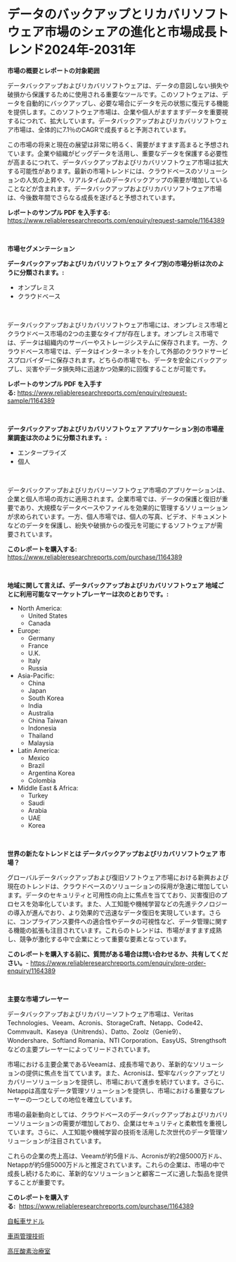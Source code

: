 <p><h1>データのバックアップとリカバリソフトウェア市場のシェアの進化と市場成長トレンド2024年-2031年</h1></p><p><strong>市場の概要とレポートの対象範囲</strong></p>
<p><p>データバックアップおよびリカバリソフトウェアは、データの意図しない損失や破損から保護するために使用される重要なツールです。このソフトウェアは、データを自動的にバックアップし、必要な場合にデータを元の状態に復元する機能を提供します。このソフトウェア市場は、企業や個人がますますデータを重要視するにつれて、拡大しています。データバックアップおよびリカバリソフトウェア市場は、全体的に7.1％のCAGRで成長すると予測されています。</p><p>この市場の将来と現在の展望は非常に明るく、需要がますます高まると予想されています。企業や組織がビッグデータを活用し、重要なデータを保護する必要性が高まるにつれて、データバックアップおよびリカバリソフトウェア市場は拡大する可能性があります。最新の市場トレンドには、クラウドベースのソリューションの人気の上昇や、リアルタイムのデータバックアップの需要が増加していることなどが含まれます。データバックアップおよびリカバリソフトウェア市場は、今後数年間でさらなる成長を遂げると予想されています。</p></p>
<p><strong>レポートのサンプル PDF を入手する:</strong> <a href="https://www.reliableresearchreports.com/enquiry/request-sample/1164389">https://www.reliableresearchreports.com/enquiry/request-sample/1164389</a></p>
<p>&nbsp;</p>
<p><strong>市場セグメンテーション</strong></p>
<p><strong>データバックアップおよびリカバリソフトウェア タイプ別の市場分析は次のように分類されます。:</strong></p>
<p><ul><li>オンプレミス</li><li>クラウドベース</li></ul></p>
<p>&nbsp;</p>
<p><p>データバックアップおよびリカバリソフトウェア市場には、オンプレミス市場とクラウドベース市場の2つの主要なタイプが存在します。オンプレミス市場では、データは組織内のサーバーやストレージシステムに保存されます。一方、クラウドベース市場では、データはインターネットを介して外部のクラウドサービスプロバイダーに保存されます。どちらの市場でも、データを安全にバックアップし、災害やデータ損失時に迅速かつ効果的に回復することが可能です。</p></p>
<p><strong>レポートのサンプル PDF を入手する:</strong>&nbsp;<a href="https://www.reliableresearchreports.com/enquiry/request-sample/1164389">https://www.reliableresearchreports.com/enquiry/request-sample/1164389</a></p>
<p>&nbsp;</p>
<p><strong> データバックアップおよびリカバリソフトウェア アプリケーション別の市場産業調査は次のように分類されます。:</strong></p>
<p><ul><li>エンタープライズ</li><li>個人</li></ul></p>
<p>&nbsp;</p>
<p><p>データバックアップおよびリカバリーソフトウェア市場のアプリケーションは、企業と個人市場の両方に適用されます。企業市場では、データの保護と復旧が重要であり、大規模なデータベースやファイルを効果的に管理するソリューションが求められています。一方、個人市場では、個人の写真、ビデオ、ドキュメントなどのデータを保護し、紛失や破損からの復元を可能にするソフトウェアが需要されています。</p></p>
<p><strong>このレポートを購入する:</strong>&nbsp; <a href="https://www.reliableresearchreports.com/purchase/1164389">https://www.reliableresearchreports.com/purchase/1164389</a></p>
<p>&nbsp;</p>
<p><strong>地域に関して言えば、データバックアップおよびリカバリソフトウェア 地域ごとに利用可能なマーケットプレーヤーは次のとおりです。:</strong></p>
<p><ul>
    <li>
        North America:
        <ul>
            <li>United States</li>
            <li>Canada</li>
        </ul>
    </li>
    <li>
        Europe:
        <ul>
            <li>Germany</li>
            <li>France</li>
            <li>U.K.</li>
            <li>Italy</li>
            <li>Russia</li>
        </ul>
    </li>
    <li>
        Asia-Pacific:
        <ul>
            <li>China</li>
            <li>Japan</li>
            <li>South Korea</li>
            <li>India</li>
            <li>Australia</li>
            <li>China Taiwan</li>
            <li>Indonesia</li>
            <li>Thailand</li>
            <li>Malaysia</li>
        </ul>
    </li>
    <li>
        Latin America:
        <ul>
            <li>Mexico</li>
            <li>Brazil</li>
            <li>Argentina Korea</li>
            <li>Colombia</li>
        </ul>
    </li>
    <li>
        Middle East & Africa:
        <ul>
            <li>Turkey</li>
            <li>Saudi</li>
            <li>Arabia</li>
            <li>UAE</li>
            <li>Korea</li>
        </ul>
    </li>
    </ul></p>
<p>&nbsp;</p>
<p><strong>世界の新たなトレンドとは データバックアップおよびリカバリソフトウェア 市場？</strong></p>
<p><p>グローバルデータバックアップおよび復旧ソフトウェア市場における新興および現在のトレンドは、クラウドベースのソリューションの採用が急速に増加しています。データのセキュリティと可用性の向上に焦点を当てており、災害復旧のプロセスを効率化しています。また、人工知能や機械学習などの先進テクノロジーの導入が進んでおり、より効果的で迅速なデータ復旧を実現しています。さらに、コンプライアンス要件への適合性やデータの可視性など、データ管理に関する機能の拡張も注目されています。これらのトレンドは、市場がますます成熟し、競争が激化する中で企業にとって重要な要素となっています。</p></p>
<p><strong>このレポートを購入する前に、質問がある場合は問い合わせるか、共有してください。</strong>- <a href="https://www.reliableresearchreports.com/enquiry/pre-order-enquiry/1164389">https://www.reliableresearchreports.com/enquiry/pre-order-enquiry/1164389</a></p>
<p>&nbsp;</p>
<p><strong>主要な市場プレーヤー</strong></p>
<p><p>データバックアップおよびリカバリーソフトウェア市場は、Veritas Technologies、Veeam、Acronis、StorageCraft、Netapp、Code42、Commvault、Kaseya（Unitrends）、Datto、Zoolz（Genie9）、Wondershare、Softland Romania、NTI Corporation、EasyUS、Strengthsoftなどの主要プレーヤーによってリードされています。 </p><p>市場における主要企業であるVeeamは、成長市場であり、革新的なソリューションの提供に焦点を当てています。また、Acronisは、堅牢なバックアップとリカバリーソリューションを提供し、市場において進歩を続けています。さらに、Netappは高度なデータ管理ソリューションを提供し、市場における重要なプレーヤーの一つとしての地位を確立しています。</p><p>市場の最新動向としては、クラウドベースのデータバックアップおよびリカバリーソリューションの需要が増加しており、企業はセキュリティと柔軟性を重視しています。さらに、人工知能や機械学習の技術を活用した次世代のデータ管理ソリューションが注目されています。</p><p>これらの企業の売上高は、Veeamが約5億ドル、Acronisが約2億5000万ドル、Netappが約5億5000万ドルと推定されています。これらの企業は、市場の中で成長し続けるために、革新的なソリューションと顧客ニーズに適した製品を提供することが重要です。</p></p>
<p><strong>このレポートを購入する:</strong>&nbsp;&nbsp;<a href="https://www.reliableresearchreports.com/purchase/1164389">https://www.reliableresearchreports.com/purchase/1164389</a></p>
<p><p><a href="https://medium.com/@jordanilliamson678678/%E8%87%AA%E8%BB%A2%E8%BB%8A%E3%82%B5%E3%83%89%E3%83%AB%E5%B8%82%E5%A0%B4%E3%81%AE%E5%88%86%E6%9E%90%E3%81%A82024%E5%B9%B4%E3%81%8B%E3%82%892031%E5%B9%B4%E3%81%BE%E3%81%A7%E3%81%AE%E4%BA%88%E6%B8%AC%E3%82%B5%E3%82%A4%E3%82%BA-37c629de8aa9">自転車サドル</a></p><p><a href="https://medium.com/@billyarton5656871/%E3%83%95%E3%83%AA%E3%83%BC%E3%83%88%E7%AE%A1%E7%90%86%E3%83%86%E3%82%AF%E3%83%8E%E3%83%AD%E3%82%B8%E3%83%BC%E3%83%9E%E3%83%BC%E3%82%B1%E3%83%83%E3%83%88-%E3%82%BF%E3%82%A4%E3%83%97-%E3%82%A2%E3%83%97%E3%83%AA%E3%82%B1%E3%83%BC%E3%82%B7%E3%83%A7%E3%83%B3-%E3%81%8A%E3%82%88%E3%81%B3%E5%9C%B0%E7%90%86%E3%81%AB%E3%82%88%E3%82%8B%E5%8C%85%E6%8B%AC%E7%9A%84%E8%A9%95%E4%BE%A1-3353a13aded0">車両管理技術</a></p><p><a href="https://github.com/Sophiaard2003/Market-Research-Report-List-1/blob/main/906563617338.md">高圧酸素治療室</a></p></p>